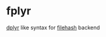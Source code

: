 # fplyr
[dplyr](https://github.com/hadley/dplyr) like syntax for [filehash](https://github.com/rdpeng/filehash) backend
